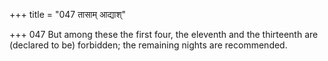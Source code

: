 +++
title = "047 तासाम् आद्याश्"

+++
047	But among these the first four, the eleventh and the thirteenth are (declared to be) forbidden; the remaining nights are recommended.